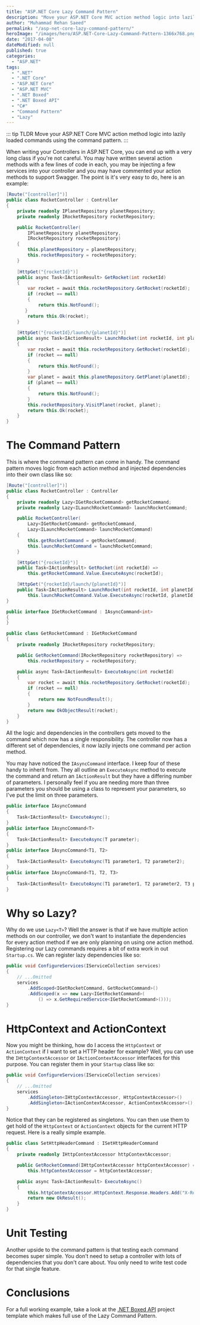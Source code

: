 ```yaml
---
title: "ASP.NET Core Lazy Command Pattern"
description: "Move your ASP.NET Core MVC action method logic into lazily loaded commands using the command pattern, to reduce Controller complexity."
author: "Muhammad Rehan Saeed"
permalink: "/asp-net-core-lazy-command-pattern/"
heroImage: "/images/hero/ASP.NET-Core-Lazy-Command-Pattern-1366x768.png"
date: "2017-04-08"
dateModified: null
published: true
categories:
  - "ASP.NET"
tags:
  - ".NET"
  - ".NET Core"
  - "ASP.NET Core"
  - "ASP.NET MVC"
  - ".NET Boxed"
  - ".NET Boxed API"
  - "C#"
  - "Command Pattern"
  - "Lazy"
---
```


::: tip TLDR
Move your ASP.NET Core MVC action method logic into lazily loaded commands using the command pattern.
:::

When writing your Controllers in ASP.NET Core, you can end up with a very long class if you're not careful. You may have written several action methods with a few lines of code in each, you may be injecting a few services into your controller and you may have commented your action methods to support Swagger. The point is it's very easy to do, here is an example:

```cs
[Route("[controller]")]
public class RocketController : Controller
{
    private readonly IPlanetRepository planetRepository;
    private readonly IRocketRepository rocketRepository;

    public RocketController(
        IPlanetRepository planetRepository,
        IRocketRepository rocketRepository)
    {
        this.planetRepository = planetRepository;
        this.rocketRepository = rocketRepository;
    }
    
    [HttpGet("{rocketId}")]
    public async Task<IActionResult> GetRocket(int rocketId)
    {
        var rocket = await this.rocketRepository.GetRocket(rocketId);
        if (rocket == null)
        {
            return this.NotFound();
       }
        return this.Ok(rocket);
    }
    
    [HttpGet("{rocketId}/launch/{planetId}")]
    public async Task<IActionResult> LaunchRocket(int rocketId, int planetId)
    {
        var rocket = await this.rocketRepository.GetRocket(rocketId);
        if (rocket == null)
        {
            return this.NotFound();
        }
        var planet = await this.planetRepository.GetPlanet(planetId);
        if (planet == null)
        {
            return this.NotFound();
        }
        this.rocketRepository.VisitPlanet(rocket, planet);
        return this.Ok(rocket);
    }
}
```

# The Command Pattern

This is where the command pattern can come in handy. The command pattern moves logic from each action method and injected dependencies into their own class like so:

```cs
[Route("[controller]")]
public class RocketController : Controller
{
    private readonly Lazy<IGetRocketCommand> getRocketCommand;
    private readonly Lazy<ILaunchRocketCommand> launchRocketCommand;

    public RocketController(
        Lazy<IGetRocketCommand> getRocketCommand,
        Lazy<ILaunchRocketCommand> launchRocketCommand)
    {
        this.getRocketCommand = getRocketCommand;
        this.launchRocketCommand = launchRocketCommand;
    }

    [HttpGet("{rocketId}")]
    public Task<IActionResult> GetRocket(int rocketId) =>
        this.getRocketCommand.Value.ExecuteAsync(rocketId);

    [HttpGet("{rocketId}/launch/{planetId}")]
    public Task<IActionResult> LaunchRocket(int rocketId, int planetId) =>
        this.launchRocketCommand.Value.ExecuteAsync(rocketId, planetId);
}

public interface IGetRocketCommand : IAsyncCommand<int>
{
}

public class GetRocketCommand : IGetRocketCommand
{
    private readonly IRocketRepository rocketRepository;

    public GetRocketCommand(IRocketRepository rocketRepository) =>
        this.rocketRepository = rocketRepository;

    public async Task<IActionResult> ExecuteAsync(int rocketId)
    {
        var rocket = await this.rocketRepository.GetRocket(rocketId);
        if (rocket == null)
        {
            return new NotFoundResult();
        }
        return new OkObjectResult(rocket);
    }
}
```

All the logic and dependencies in the controllers gets moved to the command which now has a single responsibility. The controller now has a different set of dependencies, it now lazily injects one command per action method.

You may have noticed the `IAsyncCommand` interface. I keep four of these handy to inherit from. They all outline an `ExecuteAsync` method to execute the command and return an `IActionResult` but they have a differing number of parameters. I personally feel if you are needing more than three parameters you should be using a class to represent your parameters, so I've put the limit on three parameters.

```cs
public interface IAsyncCommand
{
    Task<IActionResult> ExecuteAsync();
}
public interface IAsyncCommand<T>
{
    Task<IActionResult> ExecuteAsync(T parameter);
}
public interface IAsyncCommand<T1, T2>
{
    Task<IActionResult> ExecuteAsync(T1 parameter1, T2 parameter2);
}
public interface IAsyncCommand<T1, T2, T3>
{
    Task<IActionResult> ExecuteAsync(T1 parameter1, T2 parameter2, T3 parameter3);
}
```

# Why so Lazy?

Why do we use `Lazy<T>`? Well the answer is that if we have multiple action methods on our controller, we don't want to instantiate the dependencies for every action method if we are only planning on using one action method. Registering our Lazy commands requires a bit of extra work in out `Startup.cs`. We can register lazy dependencies like so:

```cs
public void ConfigureServices(IServiceCollection services)
{
    // ...Omitted
    services
        .AddScoped<IGetRocketCommand, GetRocketCommand>()
        .AddScoped(x => new Lazy<IGetRocketCommand>(
            () => x.GetRequiredService<IGetRocketCommand>()));
}
```

# HttpContext and ActionContext

Now you might be thinking, how do I access the `HttpContext` or `ActionContext` if I want to set a HTTP header for example? Well, you can use the `IHttpContextAccessor` or `IActionContextAccessor` interfaces for this purpose. You can register them in your `Startup` class like so:

```cs
public void ConfigureServices(IServiceCollection services)
{
    // ...Omitted
    services
        .AddSingleton<IHttpContextAccessor, HttpContextAccessor>()
        .AddSingleton<IActionContextAccessor, ActionContextAccessor>();
}
```

Notice that they can be registered as singletons. You can then use them to get hold of the `HttpContext` or `ActionContext` objects for the current HTTP request. Here is a really simple example.

```cs
public class SetHttpHeaderCommand : ISetHttpHeaderCommand
{
    private readonly IHttpContextAccessor httpContextAccessor;

    public GetRocketCommand(IHttpContextAccessor httpContextAccessor) =>
        this.httpContextAccessor = httpContextAccessor;

    public async Task<IActionResult> ExecuteAsync()
    {
        this.httpContextAccessor.HttpContext.Response.Headers.Add("X-Rocket", "Saturn V");
        return new OkResult();
    }
}
```

# Unit Testing

Another upside to the command pattern is that testing each command becomes super simple. You don't need to setup a controller with lots of dependencies that you don't care about. You only need to write test code for that single feature.

# Conclusions

For a full working example, take a look at the [.NET Boxed API](https://github.com/Dotnet-Boxed/Templates/blob/master/Docs/API.md) project template which makes full use of the Lazy Command Pattern.
